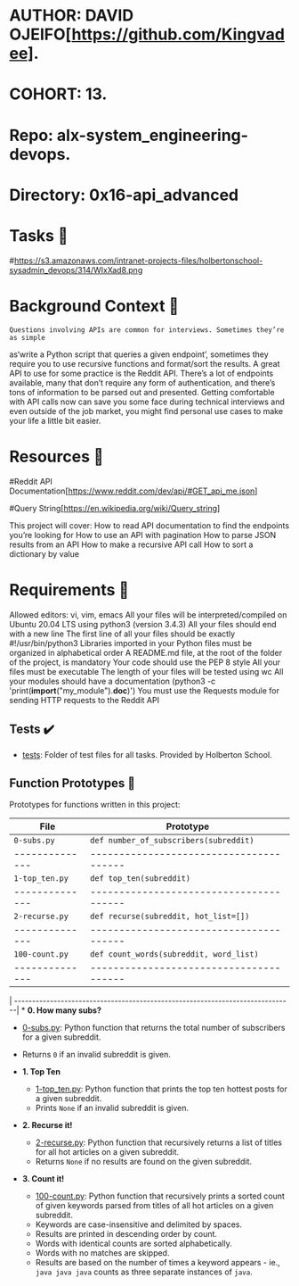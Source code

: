 # AUTHOR:         DAVID OJEIFO[https://github.com/Kingvadee].
# COHORT:         13.
# Repo:           alx-system_engineering-devops.
# Directory: 	  0x16-api_advanced

# Tasks :page_with_curl:

#https://s3.amazonaws.com/intranet-projects-files/holbertonschool-sysadmin_devops/314/WIxXad8.png

# Background Context :page_with_curl:


	Questions involving APIs are common for interviews. Sometimes they’re as simple
 as‘write a Python script that queries a given endpoint’, sometimes they require
you to use recursive functions and format/sort the results.
	A great API to use for some practice is the Reddit API. There’s a lot of
endpoints available, many that don’t require any form of authentication, and
there’s tons of information to be parsed out and presented. Getting comfortable
with API calls now can save you some face during technical interviews and even
outside of the job market, you might find personal use cases to make your life a
little bit easier.



# Resources :page_with_curl:


 #Reddit API Documentation[https://www.reddit.com/dev/api/#GET_api_me.json]

 #Query String[https://en.wikipedia.org/wiki/Query_string]

This project will cover:
How to read API documentation to find the endpoints you’re looking for
How to use an API with pagination
How to parse JSON results from an API
How to make a recursive API call
How to sort a dictionary by value


# Requirements :page_with_curl:


Allowed editors: vi, vim, emacs
All your files will be interpreted/compiled on Ubuntu 20.04 LTS using python3 (version 3.4.3)
All your files should end with a new line
The first line of all your files should be exactly #!/usr/bin/python3
Libraries imported in your Python files must be organized in alphabetical order
A README.md file, at the root of the folder of the project, is mandatory
Your code should use the PEP 8 style
All your files must be executable
The length of your files will be tested using wc
All your modules should have a documentation (python3 -c 'print(__import__("my_module").__doc__)')
You must use the Requests module for sending HTTP requests to the Reddit API

## Tests :heavy_check_mark:

* [tests](./tests): Folder of test files for all tasks. Provided by Holberton
School.

## Function Prototypes :floppy_disk:

Prototypes for functions written in this project:

| File           | Prototype                               |
| -------------- | --------------------------------------- |
| `0-subs.py`    | `def number_of_subscribers(subreddit)`  |
| -------------- | --------------------------------------- |
| `1-top_ten.py` | `def top_ten(subreddit)`                |
| -------------- | --------------------------------------- |
| `2-recurse.py` | `def recurse(subreddit, hot_list=[])`   |
| -------------- | --------------------------------------- |
| `100-count.py` | `def count_words(subreddit, word_list)` |
| -------------- | --------------------------------------- |



| ------------------------------------------------------------------------------|
	* **0. How many subs?**
  * [0-subs.py](./0-subs.py): Python function that returns the total number of
  subscribers for a given subreddit.
  * Returns `0` if an invalid subreddit is given.

* **1. Top Ten**
  * [1-top_ten.py](./1-top_ten.py): Python function that prints the top ten
  hottest posts for a given subreddit.
  * Prints `None` if an invalid subreddit is given.

* **2. Recurse it!**
  * [2-recurse.py](./2-recurse.py): Python function that recursively returns a
  list of titles for all hot articles on a given subreddit.
  * Returns `None` if no results are found on the given subreddit.

* **3. Count it!**
  * [100-count.py](./100-count.py): Python function that recursively prints a
  sorted count of given keywords parsed from titles of all hot articles on a given
  subreddit.
  * Keywords are case-insensitive and delimited by spaces.
  * Results are printed in descending order by count.
  * Words with identical counts are sorted alphabetically.
  * Words with no matches are skipped.
  * Results are based on the number of times a keyword appears - ie.,
  `java java java` counts as three separate instances of `java`.

